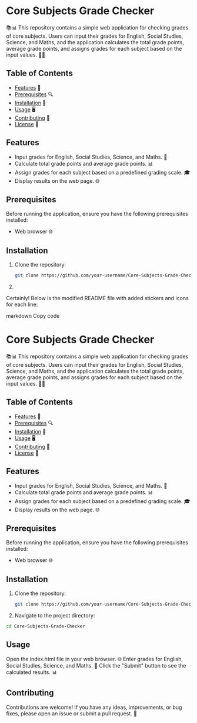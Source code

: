 # Core Subjects Grade Checker

📚📊 This repository contains a simple web application for checking grades of core subjects. Users can input their grades for English, Social Studies, Science, and Maths, and the application calculates the total grade points, average grade points, and assigns grades for each subject based on the input values. 📝✨

## Table of Contents

- [Features](#features) 🌟
- [Prerequisites](#prerequisites) 🔍
- [Installation](#installation) 🚀
- [Usage](#usage) 🖥️
- [Contributing](#contributing) 🤝
- [License](#license) 📝

## Features

- Input grades for English, Social Studies, Science, and Maths. 📝
- Calculate total grade points and average grade points. 📊
- Assign grades for each subject based on a predefined grading scale. 🎓
- Display results on the web page. 🌐

## Prerequisites

Before running the application, ensure you have the following prerequisites installed:

- Web browser 🌐

## Installation

1. Clone the repository:

   ```bash
   git clone https://github.com/your-username/Core-Subjects-Grade-Checker.git

2. 
Certainly! Below is the modified README file with added stickers and icons for each line:

markdown
Copy code
# Core Subjects Grade Checker

📚📊 This repository contains a simple web application for checking grades of core subjects. Users can input their grades for English, Social Studies, Science, and Maths, and the application calculates the total grade points, average grade points, and assigns grades for each subject based on the input values. 📝✨

## Table of Contents

- [Features](#features) 🌟
- [Prerequisites](#prerequisites) 🔍
- [Installation](#installation) 🚀
- [Usage](#usage) 🖥️
- [Contributing](#contributing) 🤝
- [License](#license) 📝

## Features

- Input grades for English, Social Studies, Science, and Maths. 📝
- Calculate total grade points and average grade points. 📊
- Assign grades for each subject based on a predefined grading scale. 🎓
- Display results on the web page. 🌐

## Prerequisites

Before running the application, ensure you have the following prerequisites installed:

- Web browser 🌐

## Installation

1. Clone the repository:

   ```bash
   git clone https://github.com/your-username/Core-Subjects-Grade-Checker.git

2. Navigate to the project directory:
 ```bash
cd Core-Subjects-Grade-Checker
 ```

## Usage
Open the index.html file in your web browser. 🌐
Enter grades for English, Social Studies, Science, and Maths. 📝
Click the "Submit" button to see the calculated results. 📊

## Contributing
Contributions are welcome! If you have any ideas, improvements, or bug fixes, please open an issue or submit a pull request. 🤝